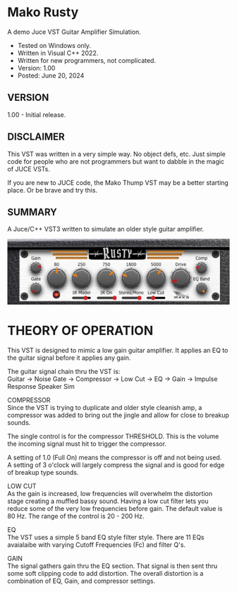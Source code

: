 # Mako Rusty
A demo Juce VST Guitar Amplifier Simulation. 
* Tested on Windows only.
* Written in Visual C++ 2022.
* Written for new programmers, not complicated.
* Version: 1.00
* Posted: June 20, 2024

VERSION
------------------------------------------------------------------
1.00 - Initial release.

DISCLAIMER
------------------------------------------------------------------  
This VST was written in a very simple way. No object defs, etc. 
Just simple code for people who are not programmers but want to 
dabble in the magic of JUCE VSTs.

If you are new to JUCE code, the Mako Thump VST may be a better
starting place. Or be brave and try this.
       
SUMMARY
------------------------------------------------------------------
A Juce/C++ VST3 written to simulate an older style guitar amplifier. 

![Demo Image](docs/assets/rustydemo01.jpg)

# THEORY OF OPERATION<br />
This VST is designed to mimic a low gain guitar amplifier. It applies an EQ to the guitar signal before it
applies any gain. 

The guitar signal chain thru the VST is:  
Guitar -> Noise Gate -> Compressor -> Low Cut -> EQ -> Gain -> Impulse Response Speaker Sim

COMPRESSOR  
Since the VST is trying to duplicate and older style cleanish amp, a compressor was added to bring out the
jingle and allow for close to breakup sounds. 

The single control is for the compressor THRESHOLD. This is the volume the incoming signal must hit to trigger the
compressor. 

A setting of 1.0 (Full On) means the compressor is off and not being used.  
A setting of 3 o'clock will largely compress the signal and is good for edge of breakup type sounds.  

LOW CUT  
As the gain is increased, low frequencies will overwhelm the distortion stage creating a muffled bassy sound.
Having a low cut filter lets you reduce some of the very low frequencies before gain. The default value is 80 Hz.
The range of the control is 20 - 200 Hz.

EQ  
The VST uses a simple 5 band EQ style filter style. There are 11 EQs avaialaibe with varying Cutoff Frequencies (Fc) 
and filter Q's.

GAIN   
The signal gathers gain thru the EQ section. That signal is then sent thru some soft clipping code to add distortion.
The overall distortion is a combination of EQ, Gain, and compressor settings. 


